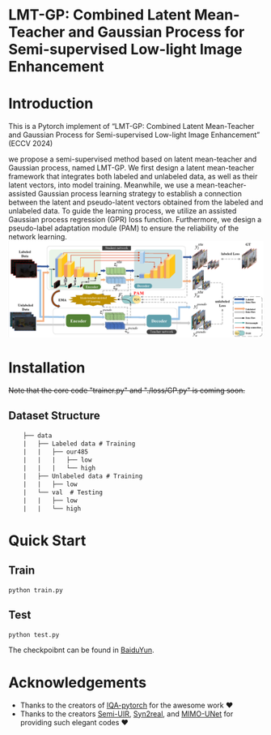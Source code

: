 # LMT-GP: Combined Latent Mean-Teacher and Gaussian Process for Semi-supervised Low-light Image Enhancement

# Introduction
This is a Pytorch implement of “LMT-GP: Combined Latent Mean-Teacher and Gaussian Process for Semi-supervised Low-light Image Enhancement” (ECCV 2024)

we propose a semi-supervised method based on latent mean-teacher and Gaussian process, named LMT-GP. We first design a latent mean-teacher framework that integrates both labeled and unlabeled data, as well as their latent vectors, into model training. Meanwhile, we use a mean-teacher-assisted Gaussian process learning strategy to establish a connection between the latent and pseudo-latent vectors obtained from the labeled and unlabeled data. To guide the learning process, we utilize an assisted Gaussian process regression (GPR) loss function.  Furthermore, we design a pseudo-label adaptation module (PAM) to ensure the reliability of the network learning.
<img src="mainView.png" alt="示例图片" />


# Installation
<strike>Note that the core code "trainer.py" and "./loss/GP.py" is coming soon. </strike>

## Dataset Structure
```
    ├── data 
    |   ├── Labeled data # Training  
    |   |   ├── our485        
    |   |   |   ├── low   
    |   |   |   └── high
    |   ├── Unlabeled data # Training  
    |   |   ├── low       
    |   └── val  # Testing
    |   |   ├── low   
    |   |   └── high 
```
# Quick Start
## Train
```
python train.py
```
## Test
```
python test.py
```
The checkpoibnt can be found in [BaiduYun](https://pan.baidu.com/s/1k0S7OKNG0kiCvMUoQZVKkA?pwd=gcs8). 
# Acknowledgements
* Thanks to the creators of [IQA-pytorch](https://github.com/chaofengc/IQA-PyTorch) for the awesome work ❤️
* Thanks to the creators [Semi-UIR](https://github.com/Huang-ShiRui/Semi-UIR), [Syn2real](https://github.com/rajeevyasarla/Syn2Real), and [MIMO-UNet](https://github.com/chosj95/MIMO-UNet) for providing such elegant codes ❤️
